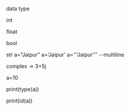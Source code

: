 data type

int

float

bool

str
a="Jaipur"
a='Jaipur'
a='''Jaipur''' --multiline

complex 
-> 3+5j


a=10

print(type(a))

print(id(a))

